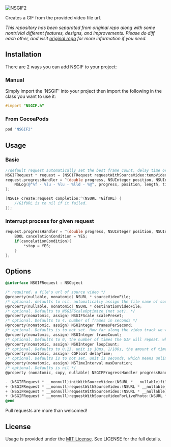 ![NSGIF2](https://raw.githubusercontent.com/metasmile/NSGIF2/master/title.png?v=2)

Creates a GIF from the provided video file url.

*This repository has been separated from original repo along with some nontrivial different features, designs, and improvements. Please do diff each other, and visit [original repo](https://github.com/NSRare/NSGIF) for more information if you need.*

## Installation

There are 2 ways you can add NSGIF to your project:

### Manual

Simply import the 'NSGIF' into your project then import the following in the class you want to use it:
```objective-c
#import "NSGIF.h"
```      
### From CocoaPods

```ruby
pod "NSGIF2"
```

## Usage

### Basic
```objective-c
//default request automatically set the best frame count, delay time or size. see interface file for more options.
NSGIFRequest * request = [NSGIFRequest requestWithSourceVideo:tempVideoFileURL destination:gifFileURL];
request.progressHandler = ^(double progress, NSUInteger position, NSUInteger length, CMTime time, BOOL *stop, NSDictionary *frameProperties) {
    NSLog(@"%f - %lu - %lu - %lld - %@", progress, position, length, time.value, frameProperties);
};

[NSGIF create:request completion:^(NSURL *GifURL) {
    //GifURL is to nil if it failed.
}];
```

### Interrupt process for given request
```objective-c
request.progressHandler = ^(double progress, NSUInteger position, NSUInteger length, CMTime time, BOOL *stop, NSDictionary *frameProperties) {
    BOOL cancelationCondition = YES;
    if(cancelationCondition){
        *stop = YES;
    }
};
```

## Options
```objective-c
@interface NSGIFRequest : NSObject

/* required. a file's url of source video */
@property(nullable, nonatomic) NSURL * sourceVideoFile;
/* optional. defaults to nil. automatically assign the file name of source video (ex: IMG_0000.MOV -> IMG_0000.gif)  */
@property(nullable, nonatomic) NSURL * destinationVideoFile;
/* optional. Defaults to NSGIFScaleOptimize (not set). */
@property(nonatomic, assign) NSGIFScale scalePreset;
/* optional. Defaults to 4. number of frames in seconds */
@property(nonatomic, assign) NSUInteger framesPerSecond;
/* optional. Defaults is to not set. How far along the video track we want to move, in seconds. It will automatically assign from duration of video and framesPerSecond  */
@property(nonatomic, assign) NSUInteger frameCount;
/* optional. Defaults to 0, the number of times the GIF will repeat. which means repeat infinitely. */
@property(nonatomic, assign) NSUInteger loopCount;
/* optional. Defaults to 0.13. unit is 10ms, 1/100s, the amount of time for each frame in the GIF */
@property(nonatomic, assign) CGFloat delayTime;
/* optional. Defaults is to not set. unit is seconds, which means unlimited */
@property(nonatomic, assign) NSTimeInterval maxDuration;
/* optional. Defaults is nil */
@property (nonatomic, copy, nullable) NSGIFProgressHandler progressHandler;

- (NSGIFRequest * __nonnull)initWithSourceVideo:(NSURL * __nullable)fileURL;
+ (NSGIFRequest * __nonnull)requestWithSourceVideo:(NSURL * __nullable)fileURL;
+ (NSGIFRequest * __nonnull)requestWithSourceVideo:(NSURL * __nullable)fileURL destination:(NSURL * __nullable)videoFileURL;
+ (NSGIFRequest * __nonnull)requestWithSourceVideoForLivePhoto:(NSURL *__nullable)fileURL;
@end
```

Pull requests are more than welcomed!

## License
Usage is provided under the [MIT License](http://http//opensource.org/licenses/mit-license.php). See LICENSE for the full details.

